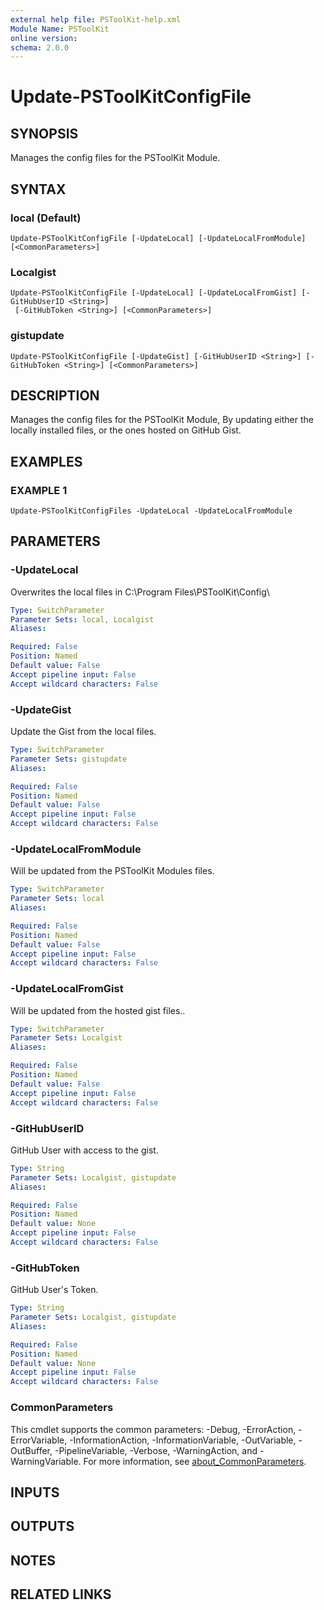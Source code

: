 ```yaml
---
external help file: PSToolKit-help.xml
Module Name: PSToolKit
online version:
schema: 2.0.0
---
```


# Update-PSToolKitConfigFile

## SYNOPSIS
Manages the config files for the PSToolKit Module.

## SYNTAX

### local (Default)
```
Update-PSToolKitConfigFile [-UpdateLocal] [-UpdateLocalFromModule] [<CommonParameters>]
```

### Localgist
```
Update-PSToolKitConfigFile [-UpdateLocal] [-UpdateLocalFromGist] [-GitHubUserID <String>]
 [-GitHubToken <String>] [<CommonParameters>]
```

### gistupdate
```
Update-PSToolKitConfigFile [-UpdateGist] [-GitHubUserID <String>] [-GitHubToken <String>] [<CommonParameters>]
```

## DESCRIPTION
Manages the config files for the PSToolKit Module, By updating either the locally installed files, or the ones hosted on GitHub Gist.

## EXAMPLES

### EXAMPLE 1
```
Update-PSToolKitConfigFiles -UpdateLocal -UpdateLocalFromModule
```

## PARAMETERS

### -UpdateLocal
Overwrites the local files in C:\Program Files\PSToolKit\Config\

```yaml
Type: SwitchParameter
Parameter Sets: local, Localgist
Aliases:

Required: False
Position: Named
Default value: False
Accept pipeline input: False
Accept wildcard characters: False
```

### -UpdateGist
Update the Gist from the local files.

```yaml
Type: SwitchParameter
Parameter Sets: gistupdate
Aliases:

Required: False
Position: Named
Default value: False
Accept pipeline input: False
Accept wildcard characters: False
```

### -UpdateLocalFromModule
Will be updated from the PSToolKit Modules files.

```yaml
Type: SwitchParameter
Parameter Sets: local
Aliases:

Required: False
Position: Named
Default value: False
Accept pipeline input: False
Accept wildcard characters: False
```

### -UpdateLocalFromGist
Will be updated from the hosted gist files..

```yaml
Type: SwitchParameter
Parameter Sets: Localgist
Aliases:

Required: False
Position: Named
Default value: False
Accept pipeline input: False
Accept wildcard characters: False
```

### -GitHubUserID
GitHub User with access to the gist.

```yaml
Type: String
Parameter Sets: Localgist, gistupdate
Aliases:

Required: False
Position: Named
Default value: None
Accept pipeline input: False
Accept wildcard characters: False
```

### -GitHubToken
GitHub User's Token.

```yaml
Type: String
Parameter Sets: Localgist, gistupdate
Aliases:

Required: False
Position: Named
Default value: None
Accept pipeline input: False
Accept wildcard characters: False
```

### CommonParameters
This cmdlet supports the common parameters: -Debug, -ErrorAction, -ErrorVariable, -InformationAction, -InformationVariable, -OutVariable, -OutBuffer, -PipelineVariable, -Verbose, -WarningAction, and -WarningVariable. For more information, see [about_CommonParameters](http://go.microsoft.com/fwlink/?LinkID=113216).

## INPUTS

## OUTPUTS

## NOTES

## RELATED LINKS
